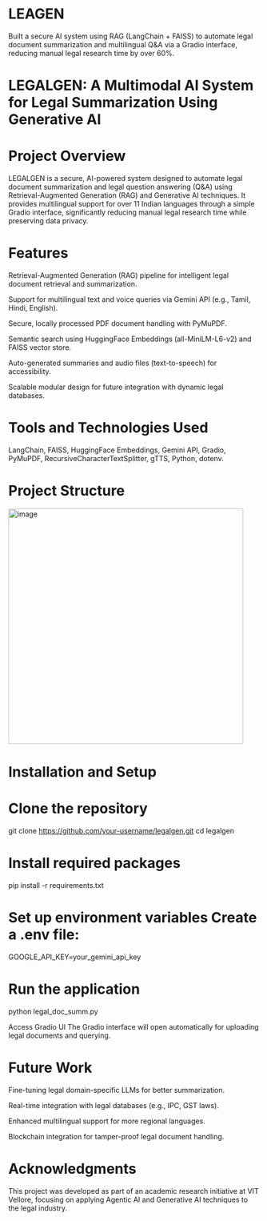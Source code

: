 # LEAGEN
Built a secure AI system using RAG (LangChain + FAISS) to automate legal document summarization and multilingual Q&amp;A via a Gradio interface, reducing manual legal research time by over 60%.


# LEGALGEN: A Multimodal AI System for Legal Summarization Using Generative AI

# Project Overview
LEGALGEN is a secure, AI-powered system designed to automate legal document summarization and legal question answering (Q&A) using Retrieval-Augmented Generation (RAG) and Generative AI techniques. It provides multilingual support for over 11 Indian languages through a simple Gradio interface, significantly reducing manual legal research time while preserving data privacy.


# Features
Retrieval-Augmented Generation (RAG) pipeline for intelligent legal document retrieval and summarization.

Support for multilingual text and voice queries via Gemini API (e.g., Tamil, Hindi, English).

Secure, locally processed PDF document handling with PyMuPDF.

Semantic search using HuggingFace Embeddings (all-MiniLM-L6-v2) and FAISS vector store.

Auto-generated summaries and audio files (text-to-speech) for accessibility.

Scalable modular design for future integration with dynamic legal databases.

# Tools and Technologies Used

LangChain, FAISS, HuggingFace Embeddings, Gemini API, Gradio, PyMuPDF, RecursiveCharacterTextSplitter, gTTS, Python, dotenv.

# Project Structure

<img width="470" alt="image" src="https://github.com/user-attachments/assets/78493005-5def-4f0b-827d-ad52b697b6f7" />

# Installation and Setup

# Clone the repository
git clone https://github.com/your-username/legalgen.git
cd legalgen

# Install required packages
pip install -r requirements.txt

# Set up environment variables Create a .env file:

GOOGLE_API_KEY=your_gemini_api_key

# Run the application

python legal_doc_summ.py

Access Gradio UI The Gradio interface will open automatically for uploading legal documents and querying.

# Future Work
Fine-tuning legal domain-specific LLMs for better summarization.

Real-time integration with legal databases (e.g., IPC, GST laws).

Enhanced multilingual support for more regional languages.

Blockchain integration for tamper-proof legal document handling.

# Acknowledgments
This project was developed as part of an academic research initiative at VIT Vellore, focusing on applying Agentic AI and Generative AI techniques to the legal industry.


